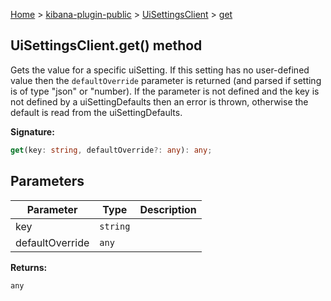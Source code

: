 [Home](./index) &gt; [kibana-plugin-public](./kibana-plugin-public.md) &gt; [UiSettingsClient](./kibana-plugin-public.uisettingsclient.md) &gt; [get](./kibana-plugin-public.uisettingsclient.get.md)

## UiSettingsClient.get() method

Gets the value for a specific uiSetting. If this setting has no user-defined value then the `defaultOverride` parameter is returned (and parsed if setting is of type "json" or "number). If the parameter is not defined and the key is not defined by a uiSettingDefaults then an error is thrown, otherwise the default is read from the uiSettingDefaults.

<b>Signature:</b>

```typescript
get(key: string, defaultOverride?: any): any;
```

## Parameters

|  Parameter | Type | Description |
|  --- | --- | --- |
|  key | <code>string</code> |  |
|  defaultOverride | <code>any</code> |  |

<b>Returns:</b>

`any`

